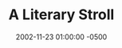 ---
_schema: default
title: A Literary Stroll
link: https://www.geocaching.com/geocache/GC8B90
owner: The Caching Nuts (formerly Team Jim & Linda)
date: 2002-11-23 01:00:00 -0500
log_type: Found it
display_coords: N 40° 29.709' W 075° 29.051'
latitude: '40.49515'
longitude: '-75.484183'
first_stage: true
bogus: false
zhanna_log:  >-
  Hi, J & L!


  We finally decided to take a trip to this neck of the woods and try some caching down here. We had a lovely day for the drive! The sun was bright and warm, which almost made up for the extremely strong, cold wind. We found all four parts with ease as your coordinates were right on (it didn't hurt that we got all the answers correct, either 😉). We really enjoy this kind of challenge! Everything was in good condition except for container #2, which unfortunately was very wet inside. The clue can still be read, but the ink is running and I fear it may not be legible much longer. The cache itself was very nicely concealed and in a nice location (if you avoid the thorns). We left a Lego set and took the Art Vandelay space shuttle travel bug. Thanks for a fine walk and a fun challenge on a bright and blustery day!


  Zhanna and Aaron
image_gallery_zh: gallery2
image_gallery_zh_class: 2by2
post_id: 277
geocache_id: 171
---